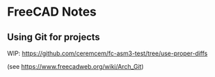 # FreeCAD Notes 

## Using Git for projects 

WIP: https://github.com/ceremcem/fc-asm3-test/tree/use-proper-diffs

(see https://www.freecadweb.org/wiki/Arch_Git)
